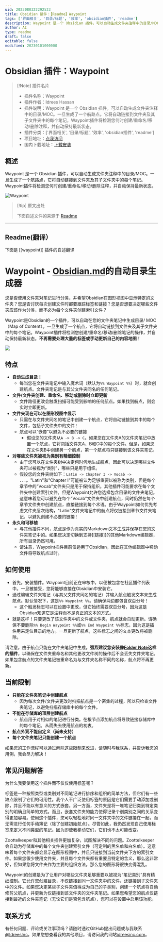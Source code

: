 ```yaml
---
uid: 2023080322292523
title: Obsidian 插件：【Readme】Waypoint
tags: ['界面相关', '目录/标题', '效率', 'obsidian插件', 'readme']
description: Waypoint 是一个 Obsidian 插件，可以自动生成文件夹注释中的目录/MOC。一旦生成了一个航路点，它将自动链接到文件夹及其子文件夹中的每个笔记。Waypoint插件将检测您何时创建/重命名/移动/删除注释，并自动保持最新状态。
author: AI
type: readme
draft: false
editable: false
modified: 20230101000000
---
```


# Obsidian 插件：Waypoint

> [!Note] 插件名片
> - 插件名称：Waypoint
> - 插件作者：Idrees Hassan
> - 插件说明：Waypoint 是一个 Obsidian 插件，可以自动生成文件夹注释中的目录/MOC。一旦生成了一个航路点，它将自动链接到文件夹及其子文件夹中的每个笔记。Waypoint插件将检测您何时创建/重命名/移动/删除注释，并自动保持最新状态。
> - 插件分类：['界面相关', '目录/标题', '效率', 'obsidian插件', 'readme']
> - 项目地址：[点我访问](https://github.com/IdreesInc/Waypoint)
> - 国内下载地址：[下载安装](https://pkmer.cn/products/plugin/pluginMarket/?waypoint)

## 概述

Waypoint 是一个 Obsidian 插件，可以自动生成文件夹注释中的目录/MOC。一旦生成了一个航路点，它将自动链接到文件夹及其子文件夹中的每个笔记。Waypoint插件将检测您何时创建/重命名/移动/删除注释，并自动保持最新状态。

![Waypoint](https://cdn.pkmer.cn/covers/waypoint.png!pkmer)

> [!tip] 原文出处
> 
>下面自述文件的来源于 [Readme](https://ghproxy.net/https://raw.githubusercontent.com/IdreesInc/Waypoint/master/README.md)
> 

---

## Readme(翻译）

下面是 [[waypoint]] 插件的自述翻译


# Waypoint - [Obsidian.md](https://obsidian.md/)的自动目录生成器

您是否使用文件夹对笔记进行分类，并希望Obsidian在图形视图中显示特定的文件夹？您是否讨厌每次创建文件时都要跟踪标签和链接？您是否想要决定哪些文件夹应该作为分类，而不必为每个文件夹创建索引文件？

Waypoint是Obsidian的一个插件，可以自动在您的文件夹笔记中生成目录/ MOC（Map of Content）。一旦生成了一个航点，它将自动链接到文件夹及其子文件夹中的每个笔记。Waypoint插件将检测您创建/重命名/移动/删除笔记的操作，并自动保持最新状态。**不再需要处理大量的标签或手动更新自己的内容地图！**

![](images/Preview-03-30-22.gif)

## 特点

- **自动生成目录！**
	- 每当您在文件夹笔记中输入魔术词（默认为`%% Waypoint %%`）时，就会创建航点。文件夹笔记是与其父文件夹同名的任何笔记。
- **文件/文件夹创建、重命名、移动或删除时立即更新**
	- 文件路径更改会触发扫描可能受到影响的任何航点。如果找到航点，则会实时立即更新。
- **文件夹现在可以在图形视图中显示**
	- 只需在与文件夹同名的笔记中创建一个航点，它将自动链接到其中的每个文件，包括子文件夹中的文件！
	- 航点可以“嵌套”以避免不必要的链接
		- 假设您的文件夹从`A -> B -> C`。如果您在文件夹A的文件夹笔记中放置一个航点，它将包括文件夹A、B和C中的每个文件。但是，如果您在文件夹B中创建另一个航点，第一个航点将只链接到该文件夹笔记。
- **对哪些文件夹被视为类别有精细控制**
	- 由于您可以在文件夹树中决定何时何地生成航点，因此可以决定哪些文件夹可以被视为“类别”，哪些只是用于组织。
	- 假设您的文件夹树如下：`Latin -> Chapter I -> Vocab -> ...`。"Latin"和"Chapter I"可能被认为足够重要以被称为类别，但是每个章节中的"Vocab"文件夹只是用于保持组织。其他插件可能要求在每个文件夹中创建索引文件，但是Waypoint允许您选择包含目录的文件夹笔记。这意味着您可以避免在每个"Vocab"文件夹中创建航点，同时仍然在每个章节文件夹中创建航点，直接链接到每个术语。由于Waypoint如何优先考虑文件夹层次结构，"Latin"文件夹笔记中的航点将仅链接到章节文件夹笔记，以避免创建不必要的链接！
- **永久和可移植**
	- 与其他插件不同，航点是作为真实的Markdown文本生成并保存在您的文件夹笔记中的。如果您决定切换到支持[[链接]]的其他Markdown编辑器，所有目录仍然可用。
	- 请注意，Waypoint插件目前仅适用于Obsidian，因此在其他编辑器中移动文件将导致航点过时。

## 如何使用

- 首先，安装插件。Waypoint目前正在审核中，以便被包含在社区插件列表中。一旦被接受，您将能够直接在Obsidian中安装它。
- 通过编辑文件夹笔记（与其父文件夹同名的笔记）并输入航点触发文本来生成航点。默认情况下，这是`%% Waypoint %%`。请确保两边都包含双百分号！
	- 这个触发标志可以在设置中更改，但它始终需要双百分号，因为这是Obsidian知道它是注释而不是真正的文本的方式。
- 就是这样！只要更改了该文件夹中的文件或文件夹，航点就会自动更新。请确保不要删除`%% Begin Waypoint %%`或`%% End Waypoint %%`标志，因为这是插件用来定位目录的地方。一旦更新了航点，这些标志之间的文本更改将被删除。

请注意，由于航点只能在文件夹笔记中生成，**强烈建议您安装像[Folder Note](https://github.com/xpgo/obsidian-folder-note-plugin)这样的插件**，以确保在文件夹重命名和其他更改文件树的操作后不会丢失文件夹笔记。如果包含航点的文件夹笔记被重命名为与文件夹名称不同的名称，航点将不再更新。

## 当前限制

- **只能在文件夹笔记中创建航点**
	- 因为每次文件/文件夹更改时扫描航点是一个密集的过程，所以只检查文件夹笔记，以避免扫描存储库中的每个文件。
- **不能在存储库的顶层创建航点**
	- 航点用于对相似的笔记进行分类。在根节点添加航点将导致链接存储库中的每个笔记，从而失去使用航点的初衷。
- **航点外观不能自定义（尚未支持）**
- **每个文件夹笔记只能创建一个航点**

如果您的工作流程可以通过解除这些限制来改进，请随时与我联系，并告诉我您的用例，我会尽力解决！

## 常见问题解答

为什么我要使用这个插件而不仅仅使用标签呢？

标签是一种按照类型或类别对不同笔记进行排序和组织的简单方法，但它们有一些缺点限制了它们的可用性。我个人不广泛使用标签的原因是它们需要手动添加或删除，并且不能以有意义的方式嵌套。另一方面，文件夹是将一堆笔记归类到特定类别的明确且简单的方式。而且，嵌套文件夹的能力使得记录个别类别之间的关系变得更加容易。使用这个插件，您可以轻松地将同一文件夹中的文件链接在一起，而无需进行任何手动簿记（除了创建初始航点）。尽管如此，我仍然发现自己使用标签来定义不同类型的笔记，因为即使我移动它们，它们也不太可能改变。

Zoottelkeeper和其他相关插件更加复杂，试图解决不同的问题。Zoottelkeeper会自动为存储库中的每个文件夹创建索引文件（可定制的黑名单和白名单）。这意味着每个文件夹都会显示在图形视图中，并且只链接到当前文件夹下方的索引文件。如果您很少使用文件夹，并且每个文件夹都有重要且特定的含义，那么这非常好，但如果您将文件夹作为主要的组织方法，那么您的图形将很快变得混乱。

Waypoint的创建是为了让用户对哪些文件夹足够重要以被视为“笔记类别”具有精细控制。它允许您创建目录，不仅链接到同一文件夹中的文件，还链接到子文件夹中的文件。如果您决定某些子文件夹值得成为自己的子类别，创建一个航点将自动修剪父航点，并更新为仅链接到该文件夹的文件夹笔记。如果您希望您的航点仅链接到最近的文件夹笔记（无论它们是否包含航点），您可以在设置中启用该功能。

## 联系方式

有任何问题、评论或关注事项吗？请随时通过GitHub提出问题或与我联系[@IdreesInc](https://twitter.com/IdreesInc)。如果您想查看我的其他项目，请访问我的网站[idreesinc.com](https://idreesinc.com/)。



